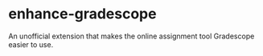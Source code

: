 # enhance-gradescope
An unofficial extension that makes the online assignment tool Gradescope easier to use.
